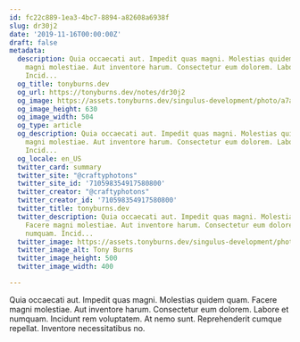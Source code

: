 ```yaml
---
id: fc22c889-1ea3-4bc7-8894-a82608a6938f
slug: dr30j2
date: '2019-11-16T00:00:00Z'
draft: false
metadata:
  description: Quia occaecati aut. Impedit quas magni. Molestias quidem quam. Facere
    magni molestiae. Aut inventore harum. Consectetur eum dolorem. Labore et numquam.
    Incid...
  og_title: tonyburns.dev
  og_url: https://tonyburns.dev/notes/dr30j2
  og_image: https://assets.tonyburns.dev/singulus-development/photo/a7aaf33dbd0b584a47dea1fc1b3a9bbf.jpeg
  og_image_height: 630
  og_image_width: 504
  og_type: article
  og_description: Quia occaecati aut. Impedit quas magni. Molestias quidem quam. Facere
    magni molestiae. Aut inventore harum. Consectetur eum dolorem. Labore et numquam.
    Incid...
  og_locale: en_US
  twitter_card: summary
  twitter_site: "@craftyphotons"
  twitter_site_id: '710598354917580800'
  twitter_creator: "@craftyphotons"
  twitter_creator_id: '710598354917580800'
  twitter_title: tonyburns.dev
  twitter_description: Quia occaecati aut. Impedit quas magni. Molestias quidem quam.
    Facere magni molestiae. Aut inventore harum. Consectetur eum dolorem. Labore et
    numquam. Incid...
  twitter_image: https://assets.tonyburns.dev/singulus-development/photo/7502d1526646abf03deb056888635686.jpeg
  twitter_image_alt: Tony Burns
  twitter_image_height: 500
  twitter_image_width: 400

---
```


Quia occaecati aut. Impedit quas magni. Molestias quidem quam. Facere magni molestiae. Aut inventore harum. Consectetur eum dolorem. Labore et numquam. Incidunt rem voluptatem. At nemo sunt. Reprehenderit cumque repellat. Inventore necessitatibus no.
